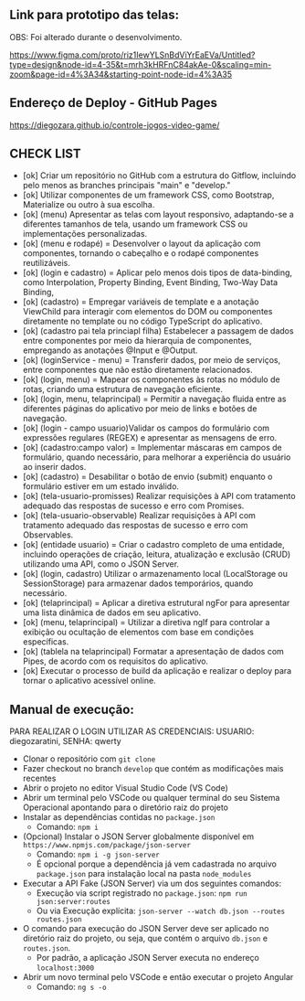 ## Link para prototipo das telas: 

OBS: Foi alterado durante o desenvolvimento.

https://www.figma.com/proto/riz1IewYLSnBdViYrEaEVa/Untitled?type=design&node-id=4-35&t=mrh3kHRFnC84akAe-0&scaling=min-zoom&page-id=4%3A34&starting-point-node-id=4%3A35

## Endereço de Deploy - GitHub Pages

https://diegozara.github.io/controle-jogos-video-game/


## CHECK LIST 

- [ok] Criar um repositório no GitHub com a estrutura do Gitflow, incluindo pelo menos as branches principais "main" e "develop."
- [ok] Utilizar componentes de um framework CSS, como Bootstrap, Materialize ou outro à sua escolha.
- [ok] (menu) Apresentar as telas com layout responsivo, adaptando-se a diferentes tamanhos de tela, usando um framework CSS ou implementações personalizadas.
- [ok] (menu e rodapé) = Desenvolver o layout da aplicação com componentes, tornando o cabeçalho e o rodapé componentes reutilizáveis.
- [ok] (login e cadastro) = Aplicar pelo menos dois tipos de data-binding, como Interpolation, Property Binding, Event Binding, Two-Way Data Binding, 
- [ok] (cadastro) = Empregar variáveis de template e a anotação ViewChild para interagir com elementos do DOM ou componentes diretamente no template ou no código TypeScript do aplicativo.
- [ok] (cadastro pai tela princiapl filha) Estabelecer a passagem de dados entre componentes por meio da hierarquia de componentes, empregando as anotações @Input e @Output.
- [ok] (loginService - menu) = Transferir dados, por meio de serviços, entre componentes que não estão diretamente relacionados.
- [ok] (login, menu) = Mapear os componentes às rotas no módulo de rotas, criando uma estrutura de navegação eficiente.
- [ok] (login, menu, telaprincipal) = Permitir a navegação fluida entre as diferentes páginas do aplicativo por meio de links e botões de navegação.
- [ok] (login - campo usuario)Validar os campos do formulário com expressões regulares (REGEX) e apresentar as mensagens de erro.
- [ok] (cadastro:campo valor) = Implementar máscaras em campos de formulário, quando necessário, para melhorar a experiência do usuário ao inserir dados.
- [ok] (cadastro) = Desabilitar o botão de envio (submit) enquanto o formulário estiver em um estado inválido.
- [ok] (tela-usuario-promisses) Realizar requisições à API com tratamento adequado das respostas de sucesso e erro com Promises.
- [ok] (tela-usuario-observable) Realizar requisições à API com tratamento adequado das respostas de sucesso e erro com Observables.
- [ok] (entidade usuario) = Criar o cadastro completo de uma entidade, incluindo operações de criação, leitura, atualização e exclusão (CRUD) utilizando uma API, como o JSON Server.
- [ok] (login, cadastro) Utilizar o armazenamento local (LocalStorage ou SessionStorage) para armazenar dados temporários, quando necessário.
- [ok] (telaprincipal) = Aplicar a diretiva estrutural ngFor para apresentar uma lista dinâmica de dados em seu aplicativo.
- [ok] (menu, telaprincipal) = Utilizar a diretiva ngIf para controlar a exibição ou ocultação de elementos com base em condições específicas.
- [ok] (tablela na telaprincipal) Formatar a apresentação de dados com Pipes, de acordo com os requisitos do aplicativo.
- [ok] Executar o processo de build da aplicação e realizar o deploy para tornar o aplicativo acessível online.


## Manual de execução: 

PARA REALIZAR O LOGIN UTILIZAR AS CREDENCIAIS: USUARIO: diegozaratini, SENHA: qwerty

- Clonar o repositório com `git clone`
- Fazer checkout no branch `develop` que contém as modificações mais recentes
- Abrir o projeto no editor Visual Studio Code (VS Code)
- Abrir um terminal pelo VSCode ou qualquer terminal do seu Sistema Operacional apontando para o diretório raiz do projeto 
- Instalar as dependências contidas no `package.json`
  - Comando: `npm i`
- (Opcional) Instalar o JSON Server globalmente disponível em `https://www.npmjs.com/package/json-server`
  - Comando: `npm i -g json-server` 
  - É opcional porque a dependência já vem cadastrada no arquivo `package.json` para instalação local na pasta `node_modules`
- Executar a API Fake (JSON Server) via um dos seguintes comandos: 
  - Execução via script registrado no `package.json`: `npm run json:server:routes` 
  - Ou via Execução explícita: `json-server --watch db.json --routes routes.json`
- O comando para execução do JSON Server deve ser aplicado no diretório raiz do projeto, ou seja, que contém o arquivo `db.json` e `routes.json`.
  - Por padrão, a aplicação JSON Server executa no endereço `localhost:3000`    
- Abrir um novo terminal pelo VSCode e então executar o projeto Angular
  - Comando: `ng s -o`
